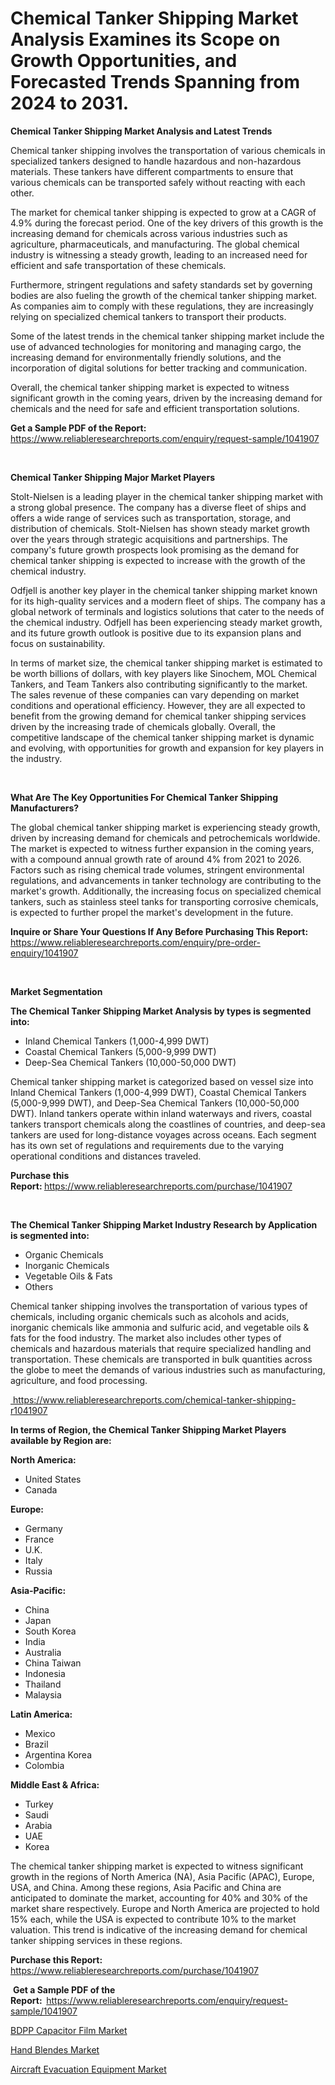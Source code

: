 <p><h1>Chemical Tanker Shipping Market Analysis Examines its Scope on Growth Opportunities, and Forecasted Trends Spanning from 2024 to 2031.</h1></p><p><strong>Chemical Tanker Shipping Market Analysis and Latest Trends</strong></p>
<p><p>Chemical tanker shipping involves the transportation of various chemicals in specialized tankers designed to handle hazardous and non-hazardous materials. These tankers have different compartments to ensure that various chemicals can be transported safely without reacting with each other.</p><p>The market for chemical tanker shipping is expected to grow at a CAGR of 4.9% during the forecast period. One of the key drivers of this growth is the increasing demand for chemicals across various industries such as agriculture, pharmaceuticals, and manufacturing. The global chemical industry is witnessing a steady growth, leading to an increased need for efficient and safe transportation of these chemicals.</p><p>Furthermore, stringent regulations and safety standards set by governing bodies are also fueling the growth of the chemical tanker shipping market. As companies aim to comply with these regulations, they are increasingly relying on specialized chemical tankers to transport their products.</p><p>Some of the latest trends in the chemical tanker shipping market include the use of advanced technologies for monitoring and managing cargo, the increasing demand for environmentally friendly solutions, and the incorporation of digital solutions for better tracking and communication.</p><p>Overall, the chemical tanker shipping market is expected to witness significant growth in the coming years, driven by the increasing demand for chemicals and the need for safe and efficient transportation solutions.</p></p>
<p><strong>Get a Sample PDF of the Report:&nbsp;</strong> <a href="https://www.reliableresearchreports.com/enquiry/request-sample/1041907">https://www.reliableresearchreports.com/enquiry/request-sample/1041907</a></p>
<p>&nbsp;</p>
<p><strong>Chemical Tanker Shipping Major Market Players</strong></p>
<p><p>Stolt-Nielsen is a leading player in the chemical tanker shipping market with a strong global presence. The company has a diverse fleet of ships and offers a wide range of services such as transportation, storage, and distribution of chemicals. Stolt-Nielsen has shown steady market growth over the years through strategic acquisitions and partnerships. The company's future growth prospects look promising as the demand for chemical tanker shipping is expected to increase with the growth of the chemical industry.</p><p>Odfjell is another key player in the chemical tanker shipping market known for its high-quality services and a modern fleet of ships. The company has a global network of terminals and logistics solutions that cater to the needs of the chemical industry. Odfjell has been experiencing steady market growth, and its future growth outlook is positive due to its expansion plans and focus on sustainability.</p><p>In terms of market size, the chemical tanker shipping market is estimated to be worth billions of dollars, with key players like Sinochem, MOL Chemical Tankers, and Team Tankers also contributing significantly to the market. The sales revenue of these companies can vary depending on market conditions and operational efficiency. However, they are all expected to benefit from the growing demand for chemical tanker shipping services driven by the increasing trade of chemicals globally. Overall, the competitive landscape of the chemical tanker shipping market is dynamic and evolving, with opportunities for growth and expansion for key players in the industry.</p></p>
<p>&nbsp;</p>
<p><strong>What Are The Key Opportunities For Chemical Tanker Shipping Manufacturers?</strong></p>
<p><p>The global chemical tanker shipping market is experiencing steady growth, driven by increasing demand for chemicals and petrochemicals worldwide. The market is expected to witness further expansion in the coming years, with a compound annual growth rate of around 4% from 2021 to 2026. Factors such as rising chemical trade volumes, stringent environmental regulations, and advancements in tanker technology are contributing to the market's growth. Additionally, the increasing focus on specialized chemical tankers, such as stainless steel tanks for transporting corrosive chemicals, is expected to further propel the market's development in the future.</p></p>
<p><strong>Inquire or Share Your Questions If Any Before Purchasing This Report:</strong> <a href="https://www.reliableresearchreports.com/enquiry/pre-order-enquiry/1041907">https://www.reliableresearchreports.com/enquiry/pre-order-enquiry/1041907</a></p>
<p>&nbsp;</p>
<p><strong>Market Segmentation</strong></p>
<p><strong>The Chemical Tanker Shipping Market Analysis by types is segmented into:</strong></p>
<p><ul><li>Inland Chemical Tankers (1,000-4,999 DWT)</li><li>Coastal Chemical Tankers (5,000-9,999 DWT)</li><li>Deep-Sea Chemical Tankers (10,000-50,000 DWT)</li></ul></p>
<p><p>Chemical tanker shipping market is categorized based on vessel size into Inland Chemical Tankers (1,000-4,999 DWT), Coastal Chemical Tankers (5,000-9,999 DWT), and Deep-Sea Chemical Tankers (10,000-50,000 DWT). Inland tankers operate within inland waterways and rivers, coastal tankers transport chemicals along the coastlines of countries, and deep-sea tankers are used for long-distance voyages across oceans. Each segment has its own set of regulations and requirements due to the varying operational conditions and distances traveled.</p></p>
<p><strong>Purchase this Report:&nbsp;</strong><a href="https://www.reliableresearchreports.com/purchase/1041907">https://www.reliableresearchreports.com/purchase/1041907</a></p>
<p>&nbsp;</p>
<p><strong>The Chemical Tanker Shipping Market Industry Research by Application is segmented into:</strong></p>
<p><ul><li>Organic Chemicals</li><li>Inorganic Chemicals</li><li>Vegetable Oils & Fats</li><li>Others</li></ul></p>
<p><p>Chemical tanker shipping involves the transportation of various types of chemicals, including organic chemicals such as alcohols and acids, inorganic chemicals like ammonia and sulfuric acid, and vegetable oils & fats for the food industry. The market also includes other types of chemicals and hazardous materials that require specialized handling and transportation. These chemicals are transported in bulk quantities across the globe to meet the demands of various industries such as manufacturing, agriculture, and food processing.</p></p>
<p><a href="https://www.reliableresearchreports.com/chemical-tanker-shipping-r1041907">&nbsp;https://www.reliableresearchreports.com/chemical-tanker-shipping-r1041907</a></p>
<p><strong>In terms of Region, the Chemical Tanker Shipping Market Players available by Region are:</strong></p>
<p>
    <p> <strong> North America: </strong>
        <ul>
            <li>United States</li>
            <li>Canada</li>
        </ul>
        </p> 
    <p> <strong> Europe: </strong>
        <ul>
            <li>Germany</li>
            <li>France</li>
            <li>U.K.</li>
            <li>Italy</li>
            <li>Russia</li>
        </ul>
        </p> 
    <p> <strong> Asia-Pacific: </strong>
        <ul>
            <li>China</li>
            <li>Japan</li>
            <li>South Korea</li>
            <li>India</li>
            <li>Australia</li>
            <li>China Taiwan</li>
            <li>Indonesia</li>
            <li>Thailand</li>
            <li>Malaysia</li>
        </ul>
        </p> 
    <p> <strong> Latin America: </strong>
        <ul>
            <li>Mexico</li>
            <li>Brazil</li>
            <li>Argentina Korea</li>
            <li>Colombia</li>
        </ul>
        </p> 
    <p> <strong> Middle East & Africa: </strong>
        <ul>
            <li>Turkey</li>
            <li>Saudi</li>
            <li>Arabia</li>
            <li>UAE</li>
            <li>Korea</li>
        </ul>
    </p>
    </p>
<p><p>The chemical tanker shipping market is expected to witness significant growth in the regions of North America (NA), Asia Pacific (APAC), Europe, USA, and China. Among these regions, Asia Pacific and China are anticipated to dominate the market, accounting for 40% and 30% of the market share respectively. Europe and North America are projected to hold 15% each, while the USA is expected to contribute 10% to the market valuation. This trend is indicative of the increasing demand for chemical tanker shipping services in these regions.</p></p>
<p><strong>Purchase this Report: </strong><a href="https://www.reliableresearchreports.com/purchase/1041907">https://www.reliableresearchreports.com/purchase/1041907</a></p>
<p>&nbsp;<strong>Get a Sample PDF of the Report:&nbsp;&nbsp;</strong><a href="https://www.reliableresearchreports.com/enquiry/request-sample/1041907">https://www.reliableresearchreports.com/enquiry/request-sample/1041907</a></p>
<p><strong></strong></p>
<p><p><a href="https://www.linkedin.com/pulse/bdpp-capacitor-film-market-size-global-industry-overview-segmentation-h3rhf?trackingId=dXTa%2FWxQRL%2FjeNxR%2BDKjBA%3D%3D">BDPP Capacitor Film Market</a></p><p><a href="https://www.linkedin.com/pulse/hand-blendes-market-size-outlook-forecast-2024-2031-startlingly-elacc">Hand Blendes Market</a></p><p><a href="https://www.linkedin.com/pulse/aircraft-evacuation-equipment-market-size-outlook-forecast-2024-wgvqc">Aircraft Evacuation Equipment Market</a></p></p>